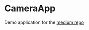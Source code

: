 # CameraApp

Demo application for the [medium repo](https://betterprogramming.pub/build-a-camera-android-app-in-jetpack-compose-using-camerax-4d5dfbfbe8ec)
